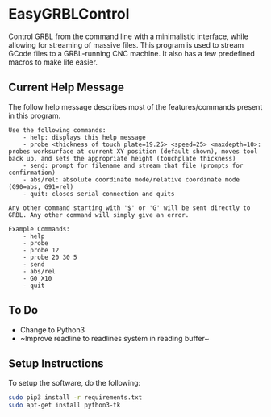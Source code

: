# EasyGRBLControl
Control GRBL from the command line with a minimalistic interface, while allowing for streaming of massive files.
This program is used to stream GCode files to a GRBL-running CNC machine. It also has a few predefined macros to make life easier.

## Current Help Message
The follow help message describes most of the features/commands present in this program.
```
Use the following commands:
	- help: displays this help message
	- probe <thickness of touch plate=19.25> <speed=25> <maxdepth=10>: probes worksurface at current XY position (default shown), moves tool back up, and sets the appropriate height (touchplate thickness)
	- send: prompt for filename and stream that file (prompts for confirmation)
	- abs/rel: absolute coordinate mode/relative coordinate mode (G90=abs, G91=rel)
	- quit: closes serial connection and quits

Any other command starting with '$' or 'G' will be sent directly to GRBL. Any other command will simply give an error.

Example Commands:
	- help
	- probe
	- probe 12
	- probe 20 30 5
	- send
	- abs/rel
	- G0 X10
	- quit
```

## To Do
* Change to Python3
* ~Improve readline to readlines system in reading buffer~

## Setup Instructions
To setup the software, do the following:
```bash
sudo pip3 install -r requirements.txt
sudo apt-get install python3-tk
```